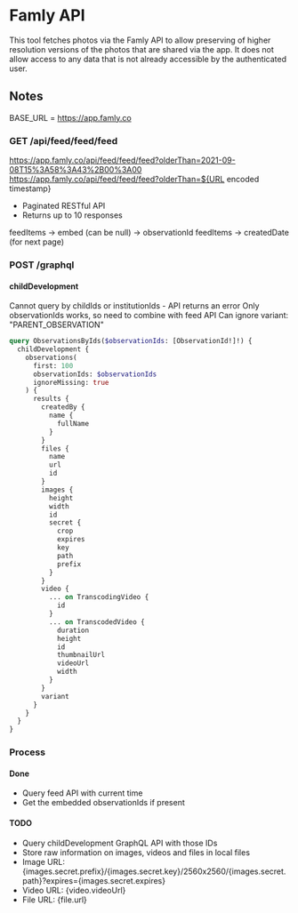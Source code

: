 # Famly API

This tool fetches photos via the Famly API to allow preserving of higher resolution versions of the photos that are shared via the app. It does not allow access to any data that is not already accessible by the authenticated user.

## Notes

BASE_URL = https://app.famly.co

### GET /api/feed/feed/feed

https://app.famly.co/api/feed/feed/feed?olderThan=2021-09-08T15%3A58%3A43%2B00%3A00
https://app.famly.co/api/feed/feed/feed?olderThan=${URL encoded timestamp}

- Paginated RESTful API
- Returns up to 10 responses

feedItems -> embed (can be null) -> observationId
feedItems -> createdDate (for next page)

### POST /graphql

#### childDevelopment

Cannot query by childIds or institutionIds - API returns an error
Only observationIds works, so need to combine with feed API
Can ignore variant: "PARENT_OBSERVATION"

```graphql
query ObservationsByIds($observationIds: [ObservationId!]!) {
  childDevelopment {
    observations(
      first: 100
      observationIds: $observationIds
      ignoreMissing: true
    ) {
      results {
        createdBy {
          name {
            fullName
          }
        }
        files {
          name
          url
          id
        }
        images {
          height
          width
          id
          secret {
            crop
            expires
            key
            path
            prefix
          }
        }
        video {
          ... on TranscodingVideo {
            id
          }
          ... on TranscodedVideo {
            duration
            height
            id
            thumbnailUrl
            videoUrl
            width
          }
        }
        variant
      }
    }
  }
}
```

### Process

#### Done

- Query feed API with current time
- Get the embedded observationIds if present

#### TODO

- Query childDevelopment GraphQL API with those IDs
- Store raw information on images, videos and files in local files
- Image URL: {images.secret.prefix}/{images.secret.key}/2560x2560/{images.secret.path}?expires={images.secret.expires}
- Video URL: {video.videoUrl}
- File URL: {file.url}

